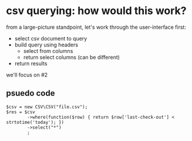 # csv querying: how would this work?

from a large-picture standpoint, let's work through the user-interface first:

* select csv document to query
* build query using headers
    * select from columns
    * return select columns (can be different)
* return results

we'll focus on #2

## psuedo code

```
$csv = new CSV\CSV("file.csv");
$res = $csv
        ->where(function($row) { return $row['last-check-out'] < strtotime('today'); })
        ->select("*")
        ;
```